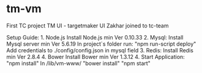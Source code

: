 # tm-vm
First TC project
TM UI - targetmaker UI
Zakhar joined to tc-team

Setup Guide:
	1. Node.js
		Install Node.js min Ver 0.10.33
	2. Mysql:
		Install Mysql server min Ver 5.6.19 
		In project`s folder run: "npm run-script deploy"
		Add credentials to ./config/config.json in mysql field
	3. Redis:
		Install Redis min Ver 2.8.4
	4. Bower 
		Install Bower min Ver 1.3.12
	4. Start Application:
		"npm install"
		In /lib/vm-www/ "bower install"
		"npm start"